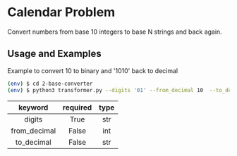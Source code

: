 # Calendar Problem
Convert numbers from base 10 integers to base N strings and back again.  

## Usage and Examples
Example to convert 10 to binary and '1010' back to decimal  
```bash
(env) $ cd 2-base-converter
(env) $ python3 transformer.py --digits '01' --from_decimal 10  --to_decimal '1010'
```
| keyword | required | type |
| :-: | :-: | :-: |
| digits | True | str |
| from_decimal | False | int |
| to_decimal | False | str |